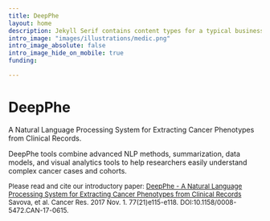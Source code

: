 ```yaml
---
title: DeepPhe
layout: home
description: Jekyll Serif contains content types for a typical business website. The theme is fully responsive, blazing fast and artfully illustrated.
intro_image: "images/illustrations/medic.png"
intro_image_absolute: false
intro_image_hide_on_mobile: true
funding:

---
```

# DeepPhe

A Natural Language Processing System for Extracting Cancer Phenotypes from Clinical Records.

DeepPhe tools combine advanced NLP methods, summarization, data
models, and visual analytics tools to help researchers easily
understand complex cancer cases and cohorts.

<span style="font-size: small">Please read and cite our introductory paper:
 [DeepPhe - A Natural Language Processing System for Extracting Cancer Phenotypes from Clinical Records](https://dx.doi.org/10.1158%2F0008-5472.CAN-17-0615)
 Savova, et al. Cancer Res. 2017 Nov. 1. 77(21)e115-e118. DOI:10.1158/0008-5472.CAN-17-0615.
</span>
